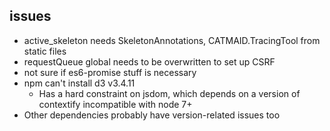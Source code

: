 ## issues

- active_skeleton needs SkeletonAnnotations, CATMAID.TracingTool from static files
- requestQueue global needs to be overwritten to set up CSRF
- not sure if es6-promise stuff is necessary
- npm can't install d3 v3.4.11
  - Has a hard constraint on jsdom, which depends on a version of contextify incompatible with node 7+
- Other dependencies probably have version-related issues too
